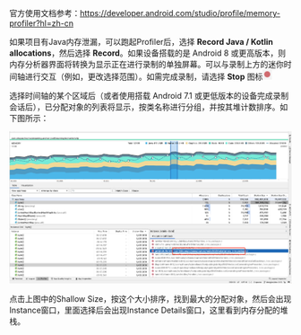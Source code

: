官方使用文档参考：https://developer.android.com/studio/profile/memory-profiler?hl=zh-cn



如果项目有Java内存泄漏，可以跑起Profiler后，选择 **Record Java / Kotlin allocations**，然后选择 **Record**。如果设备搭载的是 Android 8 或更高版本，则内存分析器界面将转换为显示正在进行录制的单独屏幕。可以与录制上方的迷你时间轴进行交互（例如，更改选择范围）。如需完成录制，请选择 **Stop** 图标<img src=".asserts/image-20231103182118421.png" alt="image-20231103182118421" style="zoom:50%;" />



选择时间轴的某个区域后（或者使用搭载 Android 7.1 或更低版本的设备完成录制会话后），已分配对象的列表将显示，按类名称进行分组，并按其堆计数排序。如下图所示：

![image-20231103181819793](.asserts/image-20231103181819793.png)

点击上图中的Shallow Size，按这个大小排序，找到最大的分配对象，然后会出现Instance窗口，里面选择后会出现Instance Details窗口，这里看到内存分配的堆栈。